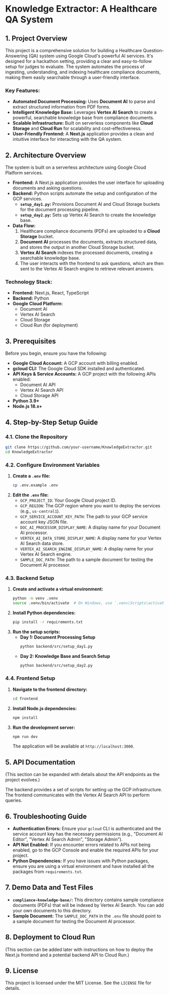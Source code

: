 # Knowledge Extractor: A Healthcare QA System

## 1. Project Overview

This project is a comprehensive solution for building a Healthcare Question-Answering (QA) system using Google Cloud's powerful AI services. It's designed for a hackathon setting, providing a clear and easy-to-follow setup for judges to evaluate. The system automates the process of ingesting, understanding, and indexing healthcare compliance documents, making them easily searchable through a user-friendly interface.

### Key Features:

-   **Automated Document Processing:** Uses **Document AI** to parse and extract structured information from PDF forms.
-   **Intelligent Knowledge Base:** Leverages **Vertex AI Search** to create a powerful, searchable knowledge base from compliance documents.
-   **Scalable Infrastructure:** Built on serverless components like **Cloud Storage** and **Cloud Run** for scalability and cost-effectiveness.
-   **User-Friendly Frontend:** A **Next.js** application provides a clean and intuitive interface for interacting with the QA system.

## 2. Architecture Overview

The system is built on a serverless architecture using Google Cloud Platform services.

-   **Frontend:** A Next.js application provides the user interface for uploading documents and asking questions.
-   **Backend:** Python scripts automate the setup and configuration of the GCP services.
    -   **`setup_day1.py`:** Provisions Document AI and Cloud Storage buckets for the document processing pipeline.
    -   **`setup_day2.py`:** Sets up Vertex AI Search to create the knowledge base.
-   **Data Flow:**
    1.  Healthcare compliance documents (PDFs) are uploaded to a **Cloud Storage** bucket.
    2.  **Document AI** processes the documents, extracts structured data, and stores the output in another Cloud Storage bucket.
    3.  **Vertex AI Search** indexes the processed documents, creating a searchable knowledge base.
    4.  The user interacts with the frontend to ask questions, which are then sent to the Vertex AI Search engine to retrieve relevant answers.

### Technology Stack:

-   **Frontend:** Next.js, React, TypeScript
-   **Backend:** Python
-   **Google Cloud Platform:**
    -   Document AI
    -   Vertex AI Search
    -   Cloud Storage
    -   Cloud Run (for deployment)

## 3. Prerequisites

Before you begin, ensure you have the following:

-   **Google Cloud Account:** A GCP account with billing enabled.
-   **gcloud CLI:** The Google Cloud SDK installed and authenticated.
-   **API Keys & Service Accounts:** A GCP project with the following APIs enabled:
    -   Document AI API
    -   Vertex AI Search API
    -   Cloud Storage API
-   **Python 3.9+**
-   **Node.js 18.x+**

## 4. Step-by-Step Setup Guide

### 4.1. Clone the Repository

```bash
git clone https://github.com/your-username/KnowledgeExtractor.git
cd KnowledgeExtractor
```

### 4.2. Configure Environment Variables

1.  **Create a `.env` file:**
    ```bash
    cp .env.example .env
    ```
2.  **Edit the `.env` file:**
    -   `GCP_PROJECT_ID`: Your Google Cloud project ID.
    -   `GCP_REGION`: The GCP region where you want to deploy the services (e.g., `us-central1`).
    -   `GCP_SERVICE_ACCOUNT_KEY_PATH`: The path to your GCP service account key JSON file.
    -   `DOC_AI_PROCESSOR_DISPLAY_NAME`: A display name for your Document AI processor.
    -   `VERTEX_AI_DATA_STORE_DISPLAY_NAME`: A display name for your Vertex AI Search data store.
    -   `VERTEX_AI_SEARCH_ENGINE_DISPLAY_NAME`: A display name for your Vertex AI Search engine.
    -   `SAMPLE_DOC_PATH`: The path to a sample document for testing the Document AI processor.

### 4.3. Backend Setup

1.  **Create and activate a virtual environment:**
    ```bash
    python -m venv .venv
    source .venv/bin/activate  # On Windows, use `.venv\Scripts\activate`
    ```
2.  **Install Python dependencies:**
    ```bash
    pip install -r requirements.txt
    ```
3.  **Run the setup scripts:**
    -   **Day 1: Document Processing Setup**
        ```bash
        python backend/src/setup_day1.py
        ```
    -   **Day 2: Knowledge Base and Search Setup**
        ```bash
        python backend/src/setup_day2.py
        ```

### 4.4. Frontend Setup

1.  **Navigate to the frontend directory:**
    ```bash
    cd frontend
    ```
2.  **Install Node.js dependencies:**
    ```bash
    npm install
    ```
3.  **Run the development server:**
    ```bash
    npm run dev
    ```
    The application will be available at `http://localhost:3000`.

## 5. API Documentation

(This section can be expanded with details about the API endpoints as the project evolves.)

The backend provides a set of scripts for setting up the GCP infrastructure. The frontend communicates with the Vertex AI Search API to perform queries.

## 6. Troubleshooting Guide

-   **Authentication Errors:** Ensure your `gcloud` CLI is authenticated and the service account key has the necessary permissions (e.g., "Document AI Editor", "Vertex AI Search Admin", "Storage Admin").
-   **API Not Enabled:** If you encounter errors related to APIs not being enabled, go to the GCP Console and enable the required APIs for your project.
-   **Python Dependencies:** If you have issues with Python packages, ensure you are using a virtual environment and have installed all the packages from `requirements.txt`.

## 7. Demo Data and Test Files

-   **`compliance-knowledge-base/`:** This directory contains sample compliance documents (PDFs) that will be indexed by Vertex AI Search. You can add your own documents to this directory.
-   **Sample Document:** The `SAMPLE_DOC_PATH` in the `.env` file should point to a sample document for testing the Document AI processor.

## 8. Deployment to Cloud Run

(This section can be added later with instructions on how to deploy the Next.js frontend and a potential backend API to Cloud Run.)

## 9. License

This project is licensed under the MIT License. See the `LICENSE` file for details.
